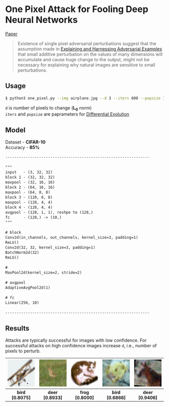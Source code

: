 # One Pixel Attack for Fooling Deep Neural Networks

[Paper](https://arxiv.org/abs/1710.08864)  

> Existence of single pixel adversarial perturbations suggest that the assumption made in [Explaining and Harnessing Adversarial Examples](https://arxiv.org/pdf/1412.6572.pdf) that small additive perturbation on the values of many dimensions will accumulate and cause huge change to the output, might not be necessary for explaining why natural images are sensitive to small perturbations. 






## Usage

```bash
$ python3 one_pixel.py --img airplane.jpg --d 3 --iters 600 --popsize 10
```  
`d` is number of pixels to change (**L<sub>0</sub>** norm)  
`iters` and `popsize` are paprameters for [Differential Evolution](https://pablormier.github.io/2017/09/05/a-tutorial-on-differential-evolution-with-python/)  






## Model
Dataset - **CIFAR-10**  
Accuracy - **85%**

```
----------------------------------------------------------------

"""
input   - (3, 32, 32)
block 1 - (32, 32, 32)
maxpool - (32, 16, 16)
block 2 - (64, 16, 16)
maxpool - (64, 8, 8)
block 3 - (128, 8, 8)
maxpool - (128, 4, 4)
block 4 - (128, 4, 4)
avgpool - (128, 1, 1), reshpe to (128,)
fc      - (128,) -> (10,)
"""

# block
Conv2d(in_channels, out_channels, kernel_size=3, padding=1)
ReLU()
Conv2d(32, 32, kernel_size=3, padding=1)
BatchNorm2d(32)
ReLU()

#
MaxPool2d(kernel_size=2, stride=2)

# avgpool
AdaptiveAvgPool2d(1)

# fc
Linear(256, 10)

----------------------------------------------------------------
```




## Results  

Attacks are typically successful for images with low confidence. For successful attacks on high confidence images increase `d`, i.e., number of pixels to perturb.

| ![airplane](images/airplane_bird_8075.png) | ![bird](images/bird_deer_8933.png) | ![cat](images/cat_frog_8000.png)  |         ![frog](images/frog_bird_6866.png) |  ![horse](images/horse_deer_9406.png)  |
|:------------------------------------------:|:----------------------------------:|:---------------------------------:|:-----------------------------------------:|:--------------------------------------:|  
| **bird [0.8075]**                   |               **deer [0.8933]**           |  **frog [0.8000]**                |                        **bird [0.6866]**   |       **deer [0.9406]**                |









